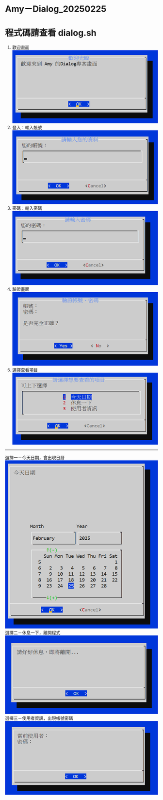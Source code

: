 # Amy－Dialog_20250225

# 程式碼請查看 dialog.sh

1. 歡迎畫面
![alt text](image.png)
2. 登入：輸入帳號
![alt text](image-1.png)
3. 密碼：輸入密碼
![alt text](image-2.png)
4. 驗證畫面
![alt text](image-3.png)
5. 選擇查看項目
![alt text](image-4.png)
---------------------------
選擇一－今天日期，會出現日曆
![alt text](image-5.png)
選擇二－休息一下，離開程式
![alt text](image-6.png)
選擇三－使用者資訊，出現帳號密碼
![alt text](image-7.png)